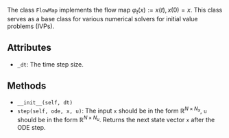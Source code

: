 
The class `FlowMap` implements the flow map $\varphi_t(x) := x(t), x(0) = x$.
This class serves as a base class for various numerical solvers
for initial value problems (IVPs).

## Attributes

- `_dt`: The time step size.

## Methods

- `__init__(self, dt)`
- `step(self, ode, x, u)`: 
  The input `x` should be in the form $\mathbb{R}^{N \times N_x}$,
  `u` should be in the form $\mathbb{R}^{N \times N_u}$.
  Returns the next state vector `x` after the ODE step.

